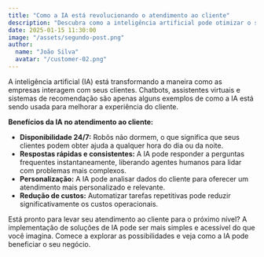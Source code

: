 ```yaml
---
title: "Como a IA está revolucionando o atendimento ao cliente"
description: "Descubra como a inteligência artificial pode otimizar o suporte ao cliente, reduzir custos e aumentar a satisfação."
date: 2025-01-15 11:30:00
image: "/assets/segundo-post.png"
author:
  name: "João Silva"
  avatar: "/customer-02.png"
---
```


A inteligência artificial (IA) está transformando a maneira como as empresas interagem com seus clientes. Chatbots, assistentes virtuais e sistemas de recomendação são apenas alguns exemplos de como a IA está sendo usada para melhorar a experiência do cliente.

**Benefícios da IA no atendimento ao cliente:**

*   **Disponibilidade 24/7:** Robôs não dormem, o que significa que seus clientes podem obter ajuda a qualquer hora do dia ou da noite.
*   **Respostas rápidas e consistentes:** A IA pode responder a perguntas frequentes instantaneamente, liberando agentes humanos para lidar com problemas mais complexos.
*   **Personalização:** A IA pode analisar dados do cliente para oferecer um atendimento mais personalizado e relevante.
*   **Redução de custos:** Automatizar tarefas repetitivas pode reduzir significativamente os custos operacionais.

Está pronto para levar seu atendimento ao cliente para o próximo nível? A implementação de soluções de IA pode ser mais simples e acessível do que você imagina. Comece a explorar as possibilidades e veja como a IA pode beneficiar o seu negócio.

